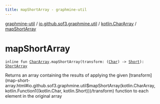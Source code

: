 ```yaml
---
title: mapShortArray - graphmine-util
---
```


[graphmine-util](../../index.html) / [io.github.sof3.graphmine.util](../index.html) / [kotlin.CharArray](index.html) / [mapShortArray](./map-short-array.html)

# mapShortArray

`inline fun `[`CharArray`](https://kotlinlang.org/api/latest/jvm/stdlib/kotlin/-char-array/index.html)`.mapShortArray(transform: (`[`Char`](https://kotlinlang.org/api/latest/jvm/stdlib/kotlin/-char/index.html)`) -> `[`Short`](https://kotlinlang.org/api/latest/jvm/stdlib/kotlin/-short/index.html)`): `[`ShortArray`](https://kotlinlang.org/api/latest/jvm/stdlib/kotlin/-short-array/index.html)

Returns an array containing the results of applying the given [transform](map-short-array.html#io.github.sof3.graphmine.util$mapShortArray(kotlin.CharArray, kotlin.Function1((kotlin.Char, kotlin.Short)))/transform) function to each element in the
original array

